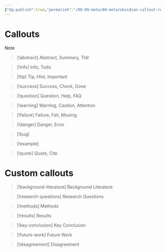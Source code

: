 ```yaml
---
{"dg-publish":true,"permalink":"/00-09-meta/00-meta/obsidian-callout-reference-sheet/","tags":[" #meta/meta"]}
---
```



# Callouts

> [!note]

> [!abstract] Abstract, Summary, Tldr

> [!info] Info, Todo

> [!tip] Tip, Hint, Important

> [!success] Success, Check, Done

> [!question] Question, Help, FAQ

> [!warning] Warning, Caution, Attention

> [!failure] Failure, Fail, Missing

> [!danger] Danger, Error

> [!bug]

> [!example]

> [!quote] Quote, Cite

# Custom callouts 

>[!background-literature] Background Literature

>[!research-questions] Research Questions

>[!methods] Methods

>[!results] Results

>[!key-conclusion] Key Conclusion

>[!future-work] Future Work

>[!disagreement] Disagreement


